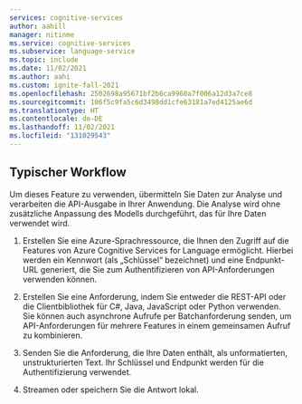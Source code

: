 ```yaml
---
services: cognitive-services
author: aahill
manager: nitinme
ms.service: cognitive-services
ms.subservice: language-service
ms.topic: include
ms.date: 11/02/2021
ms.author: aahi
ms.custom: ignite-fall-2021
ms.openlocfilehash: 2502698a95671bf2b6ca9960a7f006a12d3a7ce8
ms.sourcegitcommit: 106f5c9fa5c6d3498dd1cfe63181a7ed4125ae6d
ms.translationtype: HT
ms.contentlocale: de-DE
ms.lasthandoff: 11/02/2021
ms.locfileid: "131029543"
---
```

## <a name="typical-workflow"></a>Typischer Workflow

Um dieses Feature zu verwenden, übermitteln Sie Daten zur Analyse und verarbeiten die API-Ausgabe in Ihrer Anwendung. Die Analyse wird ohne zusätzliche Anpassung des Modells durchgeführt, das für Ihre Daten verwendet wird.

1. Erstellen Sie eine Azure-Sprachressource, die Ihnen den Zugriff auf die Features von Azure Cognitive Services for Language ermöglicht. Hierbei werden ein Kennwort (als „Schlüssel“ bezeichnet) und eine Endpunkt-URL generiert, die Sie zum Authentifizieren von API-Anforderungen verwenden können.

2. Erstellen Sie eine Anforderung, indem Sie entweder die REST-API oder die Clientbibliothek für C#, Java, JavaScript oder Python verwenden. Sie können auch asynchrone Aufrufe per Batchanforderung senden, um API-Anforderungen für mehrere Features in einem gemeinsamen Aufruf zu kombinieren.

3. Senden Sie die Anforderung, die Ihre Daten enthält, als unformatierten, unstrukturierten Text. Ihr Schlüssel und Endpunkt werden für die Authentifizierung verwendet.

4. Streamen oder speichern Sie die Antwort lokal. 
